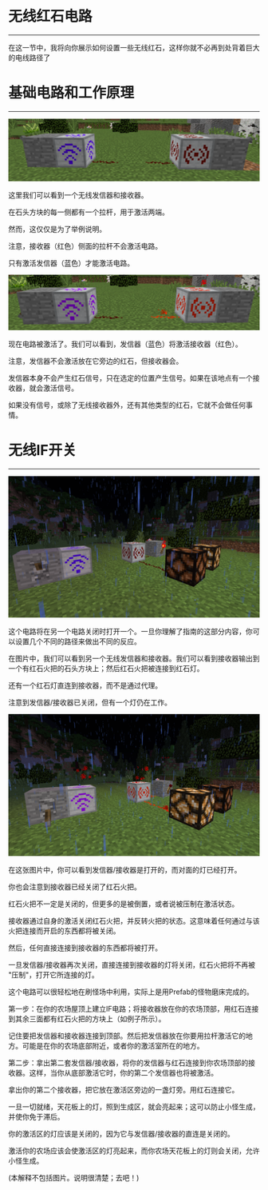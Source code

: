 # 无线红石电路
___

在这一节中，我将向你展示如何设置一些无线红石，这样你就不必再到处背着巨大的电线路径了

# 基础电路和工作原理
___

![基础无线电路](wireless1.png)

这里我们可以看到一个无线发信器和接收器。

在石头方块的每一侧都有一个拉杆，用于激活两端。

然而，这仅仅是为了举例说明。

注意，接收器（红色）侧面的拉杆不会激活电路。

只有激活发信器（蓝色）才能激活电路。

![一个激活的无线电路](wireless2.png)

现在电路被激活了。我们可以看到，发信器（蓝色）将激活接收器（红色）。

注意，发信器不会激活放在它旁边的红石，但接收器会。

发信器本身不会产生红石信号，只在选定的位置产生信号。如果在该地点有一个接收器，就会激活信号。

如果没有信号，或除了无线接收器外，还有其他类型的红石，它就不会做任何事情。

# 无线IF开关
___

![无线IF电路](wirelessif1.png)

这个电路将在另一个电路关闭时打开一个。一旦你理解了指南的这部分内容，你可以设置几个不同的路径来做出不同的反应。

在图片中，我们可以看到另一个无线发信器和接收器。我们可以看到接收器输出到一个有红石火把的石头方块上；然后红石火把被连接到红石灯。

还有一个红石灯直连到接收器，而不是通过代理。

注意到发信器/接收器已关闭，但有一个灯仍在工作。

![无线IF电路](wirelessif2.png)

在这张图片中，你可以看到发信器/接收器是打开的，而对面的灯已经打开。

你也会注意到接收器已经关闭了红石火把。

红石火把不一定是关闭的，但更多的是被倒置，或者说被压制在激活状态。

接收器通过自身的激活关闭红石火把，并反转火把的状态。这意味着任何通过与该火把连接而开启的东西都将被关闭。

然后，任何直接连接到接收器的东西都将被打开。

一旦发信器/接收器再次关闭，直接连接到接收器的灯将关闭，红石火把将不再被 "压制"，打开它所连接的灯。


这个电路可以很轻松地在刷怪场中利用，实际上是用Prefab的怪物磨床完成的。

第一步：在你的农场屋顶上建立IF电路；将接收器放在你的农场顶部，用红石连接到其余三面都有红石火把的方块上（如例子所示）。

记住要把发信器和接收器连接到顶部。然后把发信器放在你要用拉杆激活它的地方。可能是在你的农场底部附近，或者你的激活室所在的地方。

第二步：拿出第二套发信器/接收器，将你的发信器与红石连接到你农场顶部的接收器。这样，当你从底部激活它时，你的第二个发信器也将被激活。

拿出你的第二个接收器，把它放在激活区旁边的一盏灯旁。用红石连接它。


一旦一切就绪，天花板上的灯，照到生成区，就会亮起来；这可以防止小怪生成，并使你免于滞后。

你的激活区的灯应该是关闭的，因为它与发信器/接收器的直连是关闭的。

激活你的农场应该会使激活区的灯亮起来，而你农场天花板上的灯则会关闭，允许小怪生成。


(本解释不包括图片。说明很清楚；去吧！)

